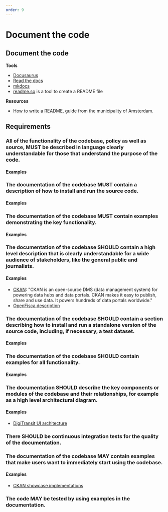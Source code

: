 ```yaml
---
order: 9
---
```

# Document the code

<!-- SPDX-License-Identifier: CC0-1.0 -->
<!-- written in 2022 by The Foundation for Public Code <info@publiccode.net> -->

## Document the code

**Tools**

* [Docusaurus](https://docusaurus.io/)
* [Read the docs](https://readthedocs.org/)
* [mkdocs](https://www.mkdocs.org/)
* [readme.so](https://readme.so/) is a tool to create a README file

**Resources**

* [How to write a README](https://github.com/Amsterdam/amsterdam.github.io/blob/master/guides/write-a-readme.md), guide from the municipality of Amsterdam.

## Requirements

### All of the functionality of the codebase, policy as well as source, MUST be described in language clearly understandable for those that understand the purpose of the code.

#### Examples

### The documentation of the codebase MUST contain a description of how to install and run the source code.

#### Examples

### The documentation of the codebase MUST contain examples demonstrating the key functionality.

#### Examples

### The documentation of the codebase SHOULD contain a high level description that is clearly understandable for a wide audience of stakeholders, like the general public and journalists.

#### Examples

* [CKAN](https://ckan.org/): "CKAN is an open-source DMS (data management system) for powering data hubs and data portals. CKAN makes it easy to publish, share and use data. It powers hundreds of data portals worldwide."
* [OpenFisca description](https://openfisca.org/doc/index.html)

### The documentation of the codebase SHOULD contain a section describing how to install and run a standalone version of the source code, including, if necessary, a test dataset.

#### Examples

### The documentation of the codebase SHOULD contain examples for all functionality.

#### Examples

### The documentation SHOULD describe the key components or modules of the codebase and their relationships, for example as a high level architectural diagram.

#### Examples

* [DigiTransit UI architecture](https://github.com/HSLdevcom/digitransit-ui/blob/v2/docs/Architecture.md)
<!-- There may be some good examples in https://commons.wikimedia.org/wiki/Category:Software_architecture -->

### There SHOULD be continuous integration tests for the quality of the documentation.

### The documentation of the codebase MAY contain examples that make users want to immediately start using the codebase.

#### Examples

* [CKAN showcase implementations](https://ckan.org/showcase)

### The code MAY be tested by using examples in the documentation.
